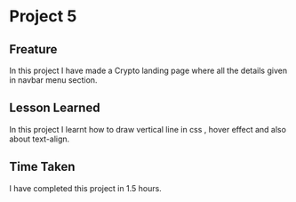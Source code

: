 # Project 5

## Freature

In this project I have made a Crypto landing page where all the details given in navbar menu section.

## Lesson Learned


In this project I learnt how to draw vertical line in css , hover effect and also about text-align.

## Time Taken

I have completed this project in 1.5 hours.